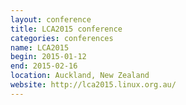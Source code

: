 ```yaml
---
layout: conference
title: LCA2015 conference
categories: conferences
name: LCA2015
begin: 2015-01-12
end: 2015-02-16
location: Auckland, New Zealand
website: http://lca2015.linux.org.au/
---
```

